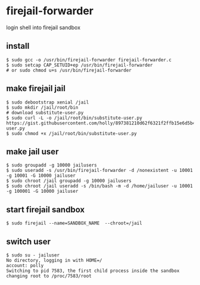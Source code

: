 # firejail-forwarder

 login shell into firejail sandbox

## install

```
$ sudo gcc -o /usr/bin/firejail-forwarder firejail-forwarder.c
$ sudo setcap CAP_SETUID+ep /usr/bin/firejail-forwarder
# or sudo chmod u+s /usr/bin/firejail-forwarder
```

## make firejail jail

```
$ sudo debootstrap xenial /jail
$ sudo mkdir /jail/root/bin
# download substitute-user.py
$ sudo curl -L -o /jail/root/bin/substitute-user.py https://gist.githubusercontent.com/holly/897381210d62f6321f2ffb15e6d5b463/raw/substitute-user.py
$ sudo chmod +x /jail/root/bin/substitute-user.py
```

## make jail user

```
$ sudo groupadd -g 10000 jailusers
$ sudo useradd -s /usr/bin/firejail-forwarder -d /nonexistent -u 10001 -g 10001 -G 10000 jailuser
$ sudo chroot /jail groupadd -g 10000 jailusers
$ sudo chroot /jail useradd -s /bin/bash -m -d /home/jailuser -u 10001 -g 100001 -G 10000 jailuser
```

## start firejail sandbox

```
$ sudo firejail --name=SANDBOX_NAME  --chroot=/jail
```

## switch user

```
$ sudo su - jailuser
No directory, logging in with HOME=/
account: polly
Switching to pid 7583, the first child process inside the sandbox
changing root to /proc/7583/root
```
